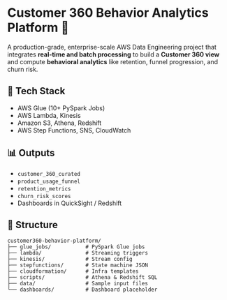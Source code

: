 # Customer 360 Behavior Analytics Platform 🚀

A production-grade, enterprise-scale AWS Data Engineering project that integrates **real-time and batch processing** to build a **Customer 360 view** and compute **behavioral analytics** like retention, funnel progression, and churn risk.

## 🔧 Tech Stack
- AWS Glue (10+ PySpark Jobs)
- AWS Lambda, Kinesis
- Amazon S3, Athena, Redshift
- AWS Step Functions, SNS, CloudWatch

## 📊 Outputs
- `customer_360_curated`
- `product_usage_funnel`
- `retention_metrics`
- `churn_risk_scores`
- Dashboards in QuickSight / Redshift

## 📂 Structure
```
customer360-behavior-platform/
├── glue_jobs/           # PySpark Glue jobs
├── lambda/              # Streaming triggers
├── kinesis/             # Stream config
├── stepfunctions/       # State machine JSON
├── cloudformation/      # Infra templates
├── scripts/             # Athena & Redshift SQL
├── data/                # Sample input files
└── dashboards/          # Dashboard placeholder
```
